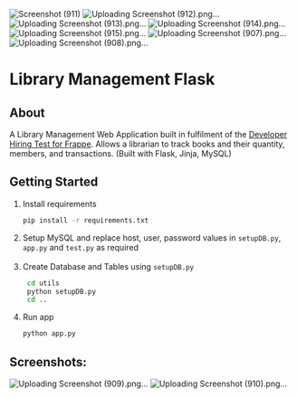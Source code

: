 ![Screenshot (911)](https://github.com/siva3010/Library-management-system-project/assets/109328049/d7e7bc26-a4a6-4c5a-ae5b-a5c810af674f)
![Uploading Screenshot (912).png…]()
![Uploading Screenshot (913).png…]()
![Uploading Screenshot (914).png…]()
![Uploading Screenshot (915).png…]()
![Uploading Screenshot (907).png…]()
![Uploading Screenshot (908).png…]()
# **Library Management Flask**

## **About**

A Library Management Web Application built in fulfilment of the [Developer Hiring Test for Frappe](https://frappe.io/dev-hiring-test). Allows a librarian to track books and their quantity, members, and transactions.
(Built with Flask, Jinja, MySQL)

## **Getting Started**

1. Install requirements
   ```sh
   pip install -r requirements.txt
   ```
2. Setup MySQL and replace host, user, password values in `setupDB.py`, `app.py` and `test.py` as required </br></br>
3. Create Database and Tables using `setupDB.py`
   ```sh
    cd utils
    python setupDB.py
    cd ..
   ```
4. Run app
   ```sh
   python app.py
   ```

## **Screenshots:**





![Uploading Screenshot (909).png…]()
![Uploading Screenshot (910).png…]()






